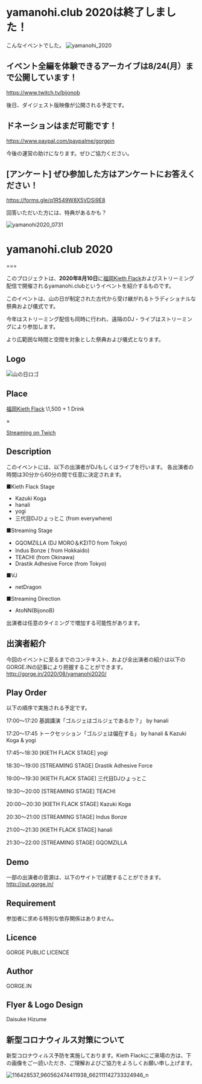 # yamanohi.club 2020は終了しました！
こんなイベントでした。
![yamanohi_2020](https://user-images.githubusercontent.com/10110956/89981893-b0186e00-dcaf-11ea-912b-76b323f4ff79.jpg)



## イベント全編を体験できるアーカイブは8/24(月）まで公開しています！
https://www.twitch.tv/bijonob

後日、ダイジェスト版映像が公開される予定です。

## ドネーションはまだ可能です！
https://www.paypal.com/paypalme/gorgein

今後の運営の助けになります。ぜひご協力ください。

## [アンケート] ぜひ参加した方はアンケートにお答えください！
https://forms.gle/q1R549W8X5VDSi9E8

回答いただいた方には、特典があるかも？

![yamanohi2020_0731](https://user-images.githubusercontent.com/41063021/89045148-fef80680-d385-11ea-8c85-858fbb739861.jpg)

# yamanohi.club 2020
===

このプロジェクトは、**2020年8月10日**に[福岡Kieth Flack](https://kiethflack.net/)およびストリーミング配信で開催されるyamanohi.clubというイベントを紹介するものです。

このイベントは、山の日が制定された古代から受け継がれるトラディショナルな祭典および儀式です。

今年はストリーミング配信も同時に行われ、遠隔のDJ・ライブはストリーミングにより参加します。

より広範囲な時間と空間を対象とした祭典および儀式となります。

## Logo
![山の日ロゴ](https://user-images.githubusercontent.com/10110956/87446555-6565f080-c634-11ea-9f32-50979be92368.png)

## Place
[福岡Kieth Flack](https://kiethflack.net/) \1,500 + 1 Drink

×

[Streaming on Twich](https://www.twitch.tv/bijonob/)

## Description

このイベントには、以下の出演者がDJもしくはライブを行います。
各出演者の時間は30分から60分の間で任意に決定されます。

■Kieth Flack Stage
- Kazuki Koga
- hanali
- yogi
- 三代目DJひょっとこ (from everywhere)

■Streaming Stage
- GQOMZILLA (DJ MORO＆KΣITO  from Tokyo)
- Indus Bonze ( from Hokkaido)　
- TEACHI (from Okinawa)
- Drastik Adhesive Force (from Tokyo)

■VJ
- netDragon

■Streaming Direction
- AtoNN(BijonoB)


出演者は任意のタイミングで増加する可能性があります。

## 出演者紹介
今回のイベントに至るまでのコンテキスト、および全出演者の紹介は以下のGORGE.INの記事により把握することができます。
http://gorge.in/2020/08/yamanohi2020/


## Play Order
以下の順序で実施される予定です。

17:00～17:20	基調講演「ゴルジェはゴルジェであるか？」 by hanali

17:20～17:45 トークセッション「ゴルジェは偏在する」 by hanali & Kazuki Koga & yogi

17:45～18:30	[KIETH FLACK STAGE] yogi	

18:30～19:00	[STREAMING STAGE]	Drastik Adhesive Force

19:00～19:30	[KIETH FLACK STAGE] 三代目DJひょっとこ	

19:30～20:00	[STREAMING STAGE]	TEACHI

20:00～20:30 [KIETH FLACK STAGE]	Kazuki Koga	

20:30～21:00 [STREAMING STAGE]	Indus Bonze

21:00～21:30	[KIETH FLACK STAGE] hanali	

21:30～22:00	[STREAMING STAGE]	GQOMZILLA

## Demo

一部の出演者の音源は、以下のサイトで試聴することができます。
http://out.gorge.in/

## Requirement

参加者に求める特別な依存関係はありません。



## Licence

GORGE PUBLIC LICENCE

## Author

GORGE.IN

## Flyer & Logo Design
Daisuke Hizume

## 新型コロナウィルス対策について
新型コロナウィルス予防を実施しております。Kieth Flackにご来場の方は、下の画像をご一読いただき、ご理解およびご協力をよろしくお願い申し上げます。

![116428537_960562474411938_662111142733324946_n](https://user-images.githubusercontent.com/10110956/89044569-15ea2900-d385-11ea-99ce-01eeba99d9ea.jpg)




